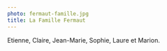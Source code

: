 ```yaml
---
photo: fermaut-famille.jpg
title: La Famille Fermaut
---
```

Etienne, Claire, Jean-Marie, Sophie, Laure et Marion.

